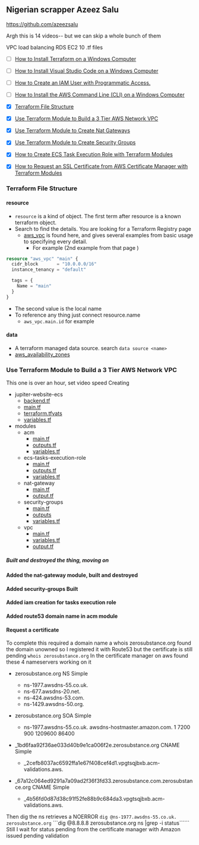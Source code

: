 ## Nigerian scrapper Azeez Salu
https://github.com/azeezsalu

Argh this is 14 videos-- but we can skip a whole bunch of them

VPC load balancing RDS EC2
10 .tf files

- [ ] [How to Install Terraform on a Windows Computer](https://www.youtube.com/watch?v=8uxxf2HoAX0)
- [ ] [How to Install Visual Studio Code on a Windows Computer](https://www.youtube.com/watch?v=S2RvmFMFjRs)
- [ ] [How to Create an IAM User with Programmatic Access.](https://www.youtube.com/watch?v=5YnTstk3RxM)
- [ ] [How to Install the AWS Command Line (CLI) on a Windows Computer](https://www.youtube.com/watch?v=Gc4KKVWl6TI)
- [x] [Terraform File Structure](https://www.youtube.com/watch?v=6P5LjvrhiJc)
- [x] [Use Terraform Module to Build a 3 Tier AWS Network VPC](https://www.youtube.com/watch?v=ZP_vAbjfFMs&list=PL184oVW5ERMCxA4336x_TM7q1Cs8y0x1s&index=6)
- [x] [Use Terraform Module to Create Nat Gateways](https://www.youtube.com/watch?v=PWoXb9MONrU&list=PL184oVW5ERMCxA4336x_TM7q1Cs8y0x1s&index=7)
- [x] [Use Terraform Module to Create Security Groups](https://www.youtube.com/watch?v=oohXRXjahFA&list=PL184oVW5ERMCxA4336x_TM7q1Cs8y0x1s&index=8)
- [x] [How to Create ECS Task Execution Role with Terraform Modules](https://www.youtube.com/watch?v=vEfAFVDguko)
- [x] [How to Request an SSL Certificate from AWS Certificate Manager with Terraform Modules](https://www.youtube.com/watch?v=RRdYFwlCHic)



### Terraform File Structure
#### resource
* ```resource``` is a kind of object. The first term after  resource is a known terraform object. 
* Search to find the details. You are looking for a Terraform Registry page
  * [aws_vpc](https://registry.terraform.io/providers/hashicorp/aws/latest/docs/resources/vpc.html) is found here, and gives several examples from basic usage to specifying every detail. 
    * For example (2nd example from that page )
```.tf
resource "aws_vpc" "main" {
  cidr_block       = "10.0.0.0/16"
  instance_tenancy = "default"

  tags = {
    Name = "main"
  }
}
  ```

  * The second value is the local name
  * To reference any thing just connect resource.name
    * ```aws_vpc.main.id``` for example
  #### data
  * A terraform managed data source. search ```data source <name>```
  * [aws_availability_zones](https://registry.terraform.io/providers/hashicorp/aws/latest/docs/data-sources/availability_zones)


### Use Terraform Module to Build a 3 Tier AWS Network VPC
This one is over an hour, set video speed 
Creating
  * jupiter-website-ecs
    * [backend.tf](./jupiter-website-ecs/backend.tf)
    * [main.tf](./jupiter-website-ecs/main.tf)
    * [terraform.tfvats](./jupiter-website-ecs/terraform.tfvars)
    * [variables.tf](./jupiter-website-ecs/variables.tf)
* modules
  * acm
    * [main.tf](./modules/acm/main.tf)
    * [outputs.tf](./modules/acm/outputs.tf)
    * [variables.tf](./modules/acm/variables.tf)
  * ecs-tasks-execution-role
    * [main.tf](./modules/ecs-tasks-execution-role/main.tf)
    * [outputs.tf](./modules/ecs-tasks-execution-role/outputs.tf)
    * [variables.tf](./modules/ecs-tasks-execution-role/variables.tf)
  * nat-gateway
    * [main.tf](./modules/nat-gateway/main.tf)
    * [output.tf](./modules/nat-gateway/variables.tf)
  * security-groups
    * [main.tf](./modules/security-groups/main.tf)
    * [outputs](./modules/security-groups/outputs.tf)
    * [variables.tf](./modules/security-groups/variables.tf)
  * vpc
    * [main.tf](./modules/vpc/main.tf)
    * [variables.tf](./modules/vpc/variables.tf)
    * [output.tf](./modules/vpc/output.tf)
##### Built and destroyed the thing, moving on
#### Added the nat-gateway module, built and destroyed
#### Added security-groups Built
#### Added iam creation for tasks execution role
#### Added route53 domain name in acm module
#### Request a certificate
To complete this required a domain name
a whois zerosubstance.org found the domain unowned so I registered it with Route53 but the certificate is still pending
```whois zerosubstance.org```
In the certificate manager on aws found these 4 nameservers working on it

* zerosubstance.org	NS	Simple
  * ns-1977.awsdns-55.co.uk.
  * ns-677.awsdns-20.net.
  * ns-424.awsdns-53.com.
  * ns-1429.awsdns-50.org.
	
  
  
* zerosubstance.org	SOA	Simple
  * ns-1977.awsdns-55.co.uk. awsdns-hostmaster.amazon.com. 1 7200 900 1209600 86400
* _1bd6faa92f36ae033d40b9e1ca006f2e.zerosubstance.org	CNAME	Simple	
  * _2cefb8037ac6592ffa1e67f408cef4d1.vpgtsqjbxb.acm-validations.aws.
* _67a12c064ed9291a7a09ad2f36f3fd33.zerosubstance.com.zerosubstance.org	CNAME	Simple
  * _4b56fd0d87d38c91f52fe88b9c684da3.vpgtsqjbxb.acm-validations.aws.

Then dig the ns retrieves a NOERROR
```dig @ns-1977.awsdns-55.co.uk.  zerosubstance.org```
```dig @8.8.8.8 zerosubstance.org ns |grep -i status``````
Still I wait for status pending from the certificate manager with Amazon issued pending validation
